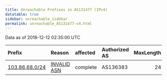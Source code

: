 ```yaml
---
title: Unreachable Prefixes in AS131477 (IPv4)
datatable: true
sidebar: unreachable_sidebar
permalink: unreachable_AS131477-v4.html
---
```


Data as of 2018-12-12 02:35:00 UTC


<div class="datatable-begin"></div>

| Prefix                                                 | Reason                                                                                                 | affected   | Authorized AS   |   MaxLength | Anchor                                       |   unreachable /24s |
|:-------------------------------------------------------|:-------------------------------------------------------------------------------------------------------|:-----------|:----------------|------------:|:---------------------------------------------|-------------------:|
| [103.86.68.0/24](https://stat.ripe.net/103.86.68.0/24) | [INVALID ASN](https://rpki-validator.ripe.net/announcement-preview?asn=AS131477&prefix=103.86.68.0/24) | complete   | AS136383        |          24 | [APNIC](unreachable_APNIC_RPKI_Root-v4.html) |                  1 |

<div class="datatable-end"></div>